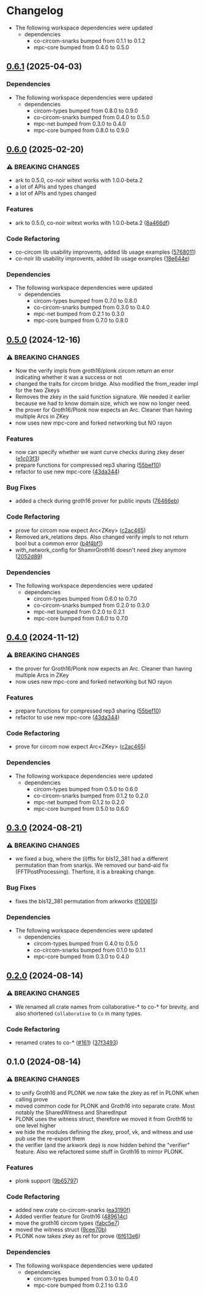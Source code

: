 # Changelog

* The following workspace dependencies were updated
  * dependencies
    * co-circom-snarks bumped from 0.1.1 to 0.1.2
    * mpc-core bumped from 0.4.0 to 0.5.0

## [0.6.1](https://github.com/TaceoLabs/co-snarks/compare/co-plonk-v0.6.0...co-plonk-v0.6.1) (2025-04-03)


### Dependencies

* The following workspace dependencies were updated
  * dependencies
    * circom-types bumped from 0.8.0 to 0.9.0
    * co-circom-snarks bumped from 0.4.0 to 0.5.0
    * mpc-net bumped from 0.3.0 to 0.4.0
    * mpc-core bumped from 0.8.0 to 0.9.0

## [0.6.0](https://github.com/Taceolabs/co-snarks/compare/co-plonk-v0.5.0...co-plonk-v0.6.0) (2025-02-20)


### ⚠ BREAKING CHANGES

* ark to 0.5.0, co-noir witext works with 1.0.0-beta.2
* a lot of APIs and types changed
* a lot of APIs and types changed

### Features

* ark to 0.5.0, co-noir witext works with 1.0.0-beta.2 ([8a466df](https://github.com/Taceolabs/co-snarks/commit/8a466dffde68d64bed8265e1336e454559898602))


### Code Refactoring

* co-circom lib usability improvents, added lib usage examples ([5768011](https://github.com/Taceolabs/co-snarks/commit/576801192076a27c75cd07fe1ec62244700bb934))
* co-noir lib usability improvents, added lib usage examples ([18e644e](https://github.com/Taceolabs/co-snarks/commit/18e644ecdf18419fb9b4a071562210c5b0eee0a7))


### Dependencies

* The following workspace dependencies were updated
  * dependencies
    * circom-types bumped from 0.7.0 to 0.8.0
    * co-circom-snarks bumped from 0.3.0 to 0.4.0
    * mpc-net bumped from 0.2.1 to 0.3.0
    * mpc-core bumped from 0.7.0 to 0.8.0

## [0.5.0](https://github.com/TaceoLabs/co-snarks/compare/co-plonk-v0.4.0...co-plonk-v0.5.0) (2024-12-16)


### ⚠ BREAKING CHANGES

* Now the verify impls from groth16/plonk circom return an error indicating whether it was a success or not
* changed the traits for circom bridge. Also modified the from_reader impl for the two Zkeys
* Removes the zkey in the said function signature. We needed it earlier because we had to know domain size, which we now no longer need.
* the prover for Groth16/Plonk now expects an Arc<ZKey>. Cleaner than having multiple Arcs in ZKey
* now uses new mpc-core and forked networking but NO rayon

### Features

* now can specify whether we want curve checks during zkey deser ([e1c03f3](https://github.com/TaceoLabs/co-snarks/commit/e1c03f3ba979bface5ea79062d95ffc088fdfda0))
* prepare functions for compressed rep3 sharing ([55bef10](https://github.com/TaceoLabs/co-snarks/commit/55bef10313378e8ca14f2f22f312c84462a92a7e))
* refactor to use new mpc-core ([43da344](https://github.com/TaceoLabs/co-snarks/commit/43da344be00f00a46849508cea1d279cf29a95b2))


### Bug Fixes

* added a check during groth16 prover for public inputs ([76466eb](https://github.com/TaceoLabs/co-snarks/commit/76466eb2d662efa4d5061e53e09470740763c77f))


### Code Refactoring

* prove for circom now expect Arc&lt;ZKey&gt; ([c2ac465](https://github.com/TaceoLabs/co-snarks/commit/c2ac465ebf6f3a28b902d9f0489e3f57c0843d7f))
* Removed ark_relations deps. Also changed verify impls to not return bool but a common error ([b4f4bf1](https://github.com/TaceoLabs/co-snarks/commit/b4f4bf16beaa83108bc2ae6c6f972ab4e4da4473))
* with_network_config for ShamirGroth16 doesn't need zkey anymore ([2052d89](https://github.com/TaceoLabs/co-snarks/commit/2052d89cc4abb531702886daf70c47ee3b1ecf1a))


### Dependencies

* The following workspace dependencies were updated
  * dependencies
    * circom-types bumped from 0.6.0 to 0.7.0
    * co-circom-snarks bumped from 0.2.0 to 0.3.0
    * mpc-net bumped from 0.2.0 to 0.2.1
    * mpc-core bumped from 0.6.0 to 0.7.0

## [0.4.0](https://github.com/TaceoLabs/co-snarks/compare/co-plonk-v0.3.1...co-plonk-v0.4.0) (2024-11-12)


### ⚠ BREAKING CHANGES

* the prover for Groth16/Plonk now expects an Arc<ZKey>. Cleaner than having multiple Arcs in ZKey
* now uses new mpc-core and forked networking but NO rayon

### Features

* prepare functions for compressed rep3 sharing ([55bef10](https://github.com/TaceoLabs/co-snarks/commit/55bef10313378e8ca14f2f22f312c84462a92a7e))
* refactor to use new mpc-core ([43da344](https://github.com/TaceoLabs/co-snarks/commit/43da344be00f00a46849508cea1d279cf29a95b2))


### Code Refactoring

* prove for circom now expect Arc&lt;ZKey&gt; ([c2ac465](https://github.com/TaceoLabs/co-snarks/commit/c2ac465ebf6f3a28b902d9f0489e3f57c0843d7f))


### Dependencies

* The following workspace dependencies were updated
  * dependencies
    * circom-types bumped from 0.5.0 to 0.6.0
    * co-circom-snarks bumped from 0.1.2 to 0.2.0
    * mpc-net bumped from 0.1.2 to 0.2.0
    * mpc-core bumped from 0.5.0 to 0.6.0

## [0.3.0](https://github.com/TaceoLabs/collaborative-circom/compare/co-plonk-v0.2.0...co-plonk-v0.3.0) (2024-08-21)


### ⚠ BREAKING CHANGES

* we fixed a bug, where the (i)ffts for bls12_381 had a different permutation than from snarkjs. We removed our band-aid fix (FFTPostProcessing). Therfore, it is a breaking change.

### Bug Fixes

* fixes the bls12_381 permutation from arkworks ([f100615](https://github.com/TaceoLabs/collaborative-circom/commit/f100615790c51227d89e886ee6977367e4d5a1ce))


### Dependencies

* The following workspace dependencies were updated
  * dependencies
    * circom-types bumped from 0.4.0 to 0.5.0
    * co-circom-snarks bumped from 0.1.0 to 0.1.1
    * mpc-core bumped from 0.3.0 to 0.4.0

## [0.2.0](https://github.com/TaceoLabs/collaborative-circom/compare/co-plonk-v0.1.0...co-plonk-v0.2.0) (2024-08-14)


### ⚠ BREAKING CHANGES

* We renamed all crate names from collaborative-* to co-* for brevity, and also shortened `Collaborative` to `Co` in many types.

### Code Refactoring

* renamed crates to co-* ([#161](https://github.com/TaceoLabs/collaborative-circom/issues/161)) ([37f3493](https://github.com/TaceoLabs/collaborative-circom/commit/37f3493b25e41b43bbc8a89e281ae2dcb4b95484))

## 0.1.0 (2024-08-14)


### ⚠ BREAKING CHANGES

* to unify Groth16 and PLONK we now take the zkey as ref in PLONK when calling prove
* moved common code for PLONK and Groth16 into separate crate. Most notably the SharedWitness and SharedInput
* PLONK uses the witness struct, therefore we moved it from Groth16 to one level higher
* we hide the modules defining the zkey, proof, vk, and witness and use pub use the re-export them
* the verifier (and the arkwork dep) is now hidden behind the "verifier" feature. Also we refactored some stuff in Groth16 to mirror PLONK.

### Features

* plonk support ([9b65797](https://github.com/TaceoLabs/collaborative-circom/commit/9b6579724f6f5ba4fc6af8a98d386b96818dc08b))


### Code Refactoring

* added new crate co-circom-snarks ([ea3190f](https://github.com/TaceoLabs/collaborative-circom/commit/ea3190f4d731893e6fcce71976c32b3bbac6b89b))
* Added verifier feature for Groth16 ([489614c](https://github.com/TaceoLabs/collaborative-circom/commit/489614cf9242f63c9f9914aaf0b6cc6555deab4c))
* move the groth16 circom types ([fabc5e7](https://github.com/TaceoLabs/collaborative-circom/commit/fabc5e72343f08eea96efde4556dffac60d954cb))
* moved the witness struct ([9cee70b](https://github.com/TaceoLabs/collaborative-circom/commit/9cee70bc58f1980035d02e46e6ea9082a3368182))
* PLONK now takes zkey as ref for prove ([6f613e6](https://github.com/TaceoLabs/collaborative-circom/commit/6f613e6feffece37435da3960afa4d017fe4baa0))


### Dependencies

* The following workspace dependencies were updated
  * dependencies
    * circom-types bumped from 0.3.0 to 0.4.0
    * mpc-core bumped from 0.2.1 to 0.3.0
